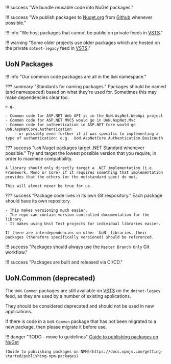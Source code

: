 !!! success "We bundle reusable code into NuGet packages."

!!! success "We publish packages to [Nuget.org] from [Github] whenever possible."

!!! info "We host packages that cannot be public on private feeds in [VSTS]."

!!! warning "Some older projects use older packages which are hosted on the private `dotnet-legacy` feed in [VSTS]."

## UoN Packages

!!! info "Our common code packages are all in the `UoN` namespace."

??? summary "Standards for naming packages."
    Packages should be named (and namespaced) based on what they're used for. Sometimes this may make dependencies clear too.

    e.g.

    - Common code for ASP.NET Web API is in the UoN.AspNet.WebApi project
    - Common code for ASP.NET MVC5 would go in UoN.AspNet.Mvc
    - Common code for authentication in ASP.NET Core would go UoN.AspNetCore.Authentication
        - or possibly even further if it was specific to implementing a type of authentication: e.g.  UoN.AspNetCore.Authentication.BasicAuth

??? success "`UoN` Nuget packages target .NET Standard whenever possible."
    Try and target the lowest possible version that you require, in order to maximise compatibility.

    A library should only directly target a .NET implementation (i.e. Framework, Mono or Core) if it requires something that implementation provides that the others (or the netstandard spec) do not.

    This will almost never be true for us.

??? success "Package code lives in its own Git respository."
    Each package should have its own repository.

    - This makes versioning much easier.
    - The repo can contain version controlled documentation for the library.
    - It makes using Unit Test projects for individual libraries easier.

    If there are interdependencies on other `UoN` libraries, their packages (therefore specifically versioned) should be referenced.

!!! success "Packages should always use the `Master Branch Only` Git workflow."

!!! success "Packages are built and released via CI/CD."

## UoN.Common (deprecated)

The `UoN.Common` packages are still available on [VSTS] on the `dotnet-legacy` feed, as they are used by a number of existing applications.

They should be considered deprecated and should not be used in new applications.

If there is code in a `UoN.Common` package that has not been migrated to a new package, then please migrate it before use.

!!! danger "TODO - move to guidelines"
    [Guide to publishing packages on NuGet](https://docs.microsoft.com/en-us/nuget/create-packages/publish-a-package)

    [Guide to publishing packages on NPM](https://docs.npmjs.com/getting-started/publishing-npm-packages)

[Github]: https://github.com
[VSTS]: https://universityofnottingham.visualstudio.com
[Nuget.org]: https://nuget.org